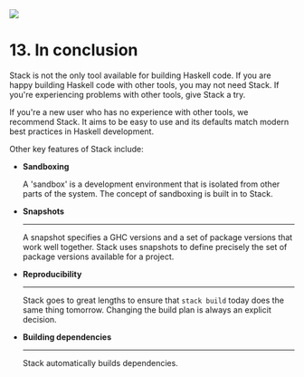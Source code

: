   <div class="hidden-warning"><a href="https://docs.haskellstack.org/"><img src="https://cdn.jsdelivr.net/gh/commercialhaskell/stack/doc/img/hidden-warning.svg"></a></div>

# 13. In conclusion

Stack is not the only tool available for building Haskell code. If you are
happy building Haskell code with other tools, you may not need Stack. If
you're experiencing problems with other tools, give Stack a try.

If you're a new user who has no experience with other tools, we recommend Stack.
It aims to be easy to use and its defaults match modern best practices in
Haskell development.

Other key features of Stack include:

<div class="grid cards" markdown>

-   __Sandboxing__

    A 'sandbox' is a development environment that is isolated from other parts
    of the system. The concept of sandboxing is built in to Stack.

-   __Snapshots__

    ---

    A snapshot specifies a GHC versions and a set of package versions that work
    well together. Stack uses snapshots to define precisely the set of package
    versions available for a project.

-   __Reproducibility__

    ---

    Stack goes to great lengths to ensure that `stack build` today does the
    same thing tomorrow. Changing the build plan is always an explicit decision.

-   __Building dependencies__

    ---

    Stack automatically builds dependencies.

</div>
